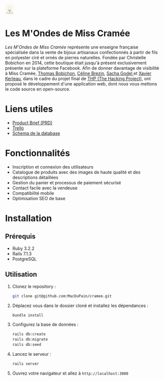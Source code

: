 <img src="app/assets/images/full_logo.svg" alt="Logo">

# Les M'Ondes de Miss Cramée
*Les M'Ondes de Miss Cramée* représente une enseigne française spécialisée dans la vente de bijoux artisanaux confectionnés à partir de fils en polyester ciré et ornés de pierres naturelles. Fondée par Christelle Bobichon en 2014, cette boutique était jusqu'à présent exclusivement présente sur la plateforme Facebook. Afin de donner davantage de visibilité à Miss Cramée, [Thomas Bobichon](https://github.com/ZealRa/), [Céline Brezin](https://github.com/linexploit), [Sacha Godel ](https://github.com/MacDuPain) et [Xavier Kerleau](https://github.com/xv1106), dans le cadre du projet final de [THP (The Hacking Project)](https://www.thehackingproject.org/), ont proposé le développement d'une application web, dont nous vous mettons le code source en open-source.

# Liens utiles
- [Product Brief (PRD)](https://carnation-plane-2c9.notion.site/Product-Brief-PRD-cf70fd0175df4969b96136d624d58367)
- [Trello](https://trello.com/b/DTak0NdU/projet-final)
- [Schema de la database](https://www.figma.com/board/Uz8RzqJXWkn1pYHt5ZyXZT/Untitled?node-id=0-1&t=AqopS2rj0IW8LMHn-1)


# Fonctionnalités
- Inscription et connexion des utilisateurs
- Catalogue de produits avec des images de haute qualité et des descriptions détaillées
- Gestion du panier et processus de paiement sécurisé
- Contact facile avec la vendeuse
- Compatibilité mobile
- Optimisation SEO de base

# Installation
## Prérequis
- Ruby 3.2.2
- Rails 7.1.3
- PostgreSQL

## Utilisation
1. Clonez le repository :

    ```sh
    git clone git@github.com:MacDuPain/cramee.git
    ```

2. Déplacez vous dans le dossier cloné et installez les dépendances :

    ```sh
    bundle install
    ```

3. Configurez la base de données :

    ```sh
    rails db:create
    rails db:migrate
    rails db:seed
    ```

4. Lancez le serveur :

    ```sh
    rails server
    ```

5. Ouvrez votre navigateur et allez à `http://localhost:3000`
